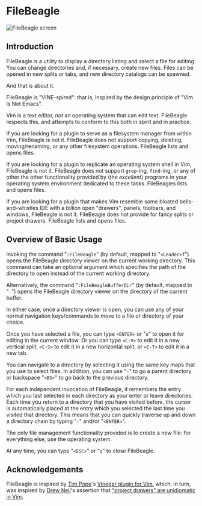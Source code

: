 # FileBeagle

![FileBeagle screen](http://jeetworks.org/wp-content/uploads/filebeagle2.png)

## Introduction

FileBeagle is a utility to display a directory listing and select a file for
editing. You can change directories and, if necessary, create new files. Files
can be opened in new splits or tabs, and new directory catalogs can be spawned.

And that is about it.

FileBeagle is "VINE-spired": that is, inspired by the design principle of "Vim
Is Not Emacs".

Vim is a text editor, *not* an operating system that can edit text. FileBeagle
respects this, and attempts to conform to this both in spirit and in practice.

If you are looking for a plugin to serve as a filesystem manager from within
Vim, FileBeagle is not it. FileBeagle does not support copying, deleting,
moving/renaming, or any other filesystem operations. FileBeagle lists and opens
files.

If you are looking for a plugin to replicate an operating system shell in Vim,
FileBeagle is not it. FileBeagle does not support `grep`-ing, `find`-ing, or
any of other the other functionality provided by (the *excellent*) programs in
your operating system environment dedicated to these tasks. FileBeagles lists
and opens files.

If you are looking for a plugin that makes Vim resemble some bloated
bells-and-whistles IDE with a billion open "drawers", panels, toolbars, and
windows, FileBeagle is not it. FileBeagle does not provide for fancy
splits or project drawers. FileBeagle lists and opens files.

## Overview of Basic Usage

Invoking the command "`:FileBeagle`" (by default, mapped to "`<Leader>f`")
opens the FileBeagle directory viewer on the current working directory. This
command can take an optional argument which specifies the path of the directory
to open instead of the current working directory.

Alternatively, the command "`:FileBeagleBufferDir`" (by default, mapped to
"`-`") opens the FileBeagle directory viewer on the directory of the current
buffer.

In either case, once a directory viewer is open, you can use any of your normal
navigation keys/commands to move to a file or directory of your choice.

Once you have selected a file, you can type `<ENTER>` or "`o`" to open it for
editing in the current window. Or you can type `<C-V>` to edit it in a new
vertical split, `<C-S>` to edit it in a new horizontal split, or `<C-T>` to
edit it in a new tab.

You can navigate to a directory by selecting it using the same key maps that
you use to select files. In addition, you can use "`-`" to go a parent
directory or backspace "`<BS>`" to go back to the previous directory.

For each independent invocation of FileBeagle, it remembers the entry which you
last selected in each directory as your enter or leave directories. Each time
you return to a directory that you have visited before, the cursor is
automatically placed at the entry which you selected the last time you visited
that directory. This means that you can quickly traverse up and down a
directory chain by typing "`-`" and/or "`<ENTER>`".

The only file management functionality provided is to create a new file: for
everything else, use the operating system.

At any time, you can type "`<ESC>`" or "`q`" to close FileBeagle.

## Acknowledgements

FileBeagle is inspired by [Tim Pope](http://tpo.pe/)'s [Vinegar plugin for Vim](https://github.com/tpope/vim-vinegar.git), which, in turn, was inspired by [Drew Neil](http://drewneil.com/)'s assertion that ["project drawers" are unidiomatic in Vim](http://vimcasts.org/blog/2013/01/oil-and-vinegar-split-windows-and-project-drawer/).

